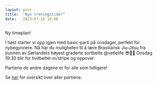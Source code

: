 ```yaml
---
layout: post
title:  "Nye treningstider"
date:   2023-07-16 10:00
---
```

Ny timeplan!

I høst starter vi opp igjen med basic-parti på onsdager, perfekt for nybegynnere. Nå har du muligheten til å lære Brasiliansk Jiu-Jitsu fra bunnen av Sørlandets høyest graderte sortbelte @vetlelife 😎🤙🏻
Onsdag 19:30 blir for hvitbelter m/stripe og oppover.

Partiene de andre dagene er for alle som tidligere!

Se <a href="https://arendalbjj.no/treningstider/">her</a> for oversikt over aller partiene.
